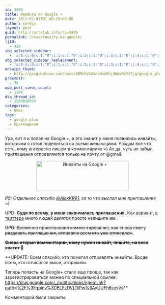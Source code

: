 ```yaml
---
id: 3495
title: Инвайты на Google +
date: 2011-07-01T01:46:29+00:00
author: serEga
layout: post
guid: http://artslab.info/?p=3495
permalink: /news/invajty-na-google/
ljID:
  - 426
sbg_selected_sidebar:
  - 'a:5:{i:0;s:1:"0";i:1;s:1:"0";i:2;s:1:"0";i:3;s:1:"0";i:4;s:1:"0";}'
sbg_selected_sidebar_replacement:
  - 'a:5:{i:0;s:1:"0";i:1;s:1:"0";i:2;s:1:"0";i:3;s:1:"0";i:4;s:1:"0";}'
onswipe_thumb:
  - http://googledrive.com/host/0B9lHVSSSdxdxd0hjdUdmRzY3Tjg/google_plus_invite.jpg
prosmotr:
  - 36
wpb_post_views_count:
  - 1388
dsq_thread_id:
  - 1565016959
categories:
  - News
tags:
  - google plus
  - приглашения
---
```

Ура, вот я и попал на Google +, а это значит у меня появились инвайты, которыми я готов поделиться со всеми желающими. Раздам все что есть, кому интересно пишем в комментариях =) Ах да, чуть не забыл, приглашения отправляются только на почту от @gmail.

<center>
  <a href="http://googledrive.com/host/0B9lHVSSSdxdxd0hjdUdmRzY3Tjg/google_plus_invite.jpg"><img src="http://googledrive.com/host/0B9lHVSSSdxdxd0hjdUdmRzY3Tjg/google_plus_invite-300x98.jpg" alt="Инвайты на Google +" title="google_plus_invite" width="300" height="98" class="alignnone size-medium wp-image-3496" /></a>
</center>

_PS: Отдельное спасибо [@AlexKR91](http://twitter.com/AlexKR91), за то что выслал мне приглашение =)_

UPD: **Судя по всему, у меня закончились приглашения.** Как вариант, [в твиттере](http://www.google.ru/#q=google+plus+%D0%B8%D0%BD%D0%B2%D0%B0%D0%B9%D1%82%D1%8B&hl=ru&newwindow=1&prmdo=1&tbm=mbl&prmd=ivnsu&source=lnms&ei=8g0OTtfhF4fKsgbYv_mQDw&sa=X&oi=mode_link&ct=mode&cd=5&ved=0CCcQ_AUoBA&fp=c66c6e88a8f6f106&biw=1680&bih=935) много людей делятся просто напишите им.

<del datetime="2011-07-10T17:31:32+00:00">UPD: Временно приостановил комментирование, как снова смогу раздавать приглашения, отправлю всем кто уже отписался.</del>

**<del datetime="2011-08-13T13:26:55+00:00">Снова открыл комментарии, кому нужен инвайт, пишите, на всех хватит 🙂</del>**

**UPDATE: Всем спасибо, кто помогал отправлять инвайты. Вроде всем, кто отписался выше, отправили.

Теперь попасть на Google+ стало еще проще, так как зарегистрироваться можно по специальной ссылке: <https://plus.google.com/_/notifications/ngemlink?path=%2F%3Fgpinv%3DBLFzDVLRiPw%3AyUUFh6sevVs>**

Комментарий были закрыты.